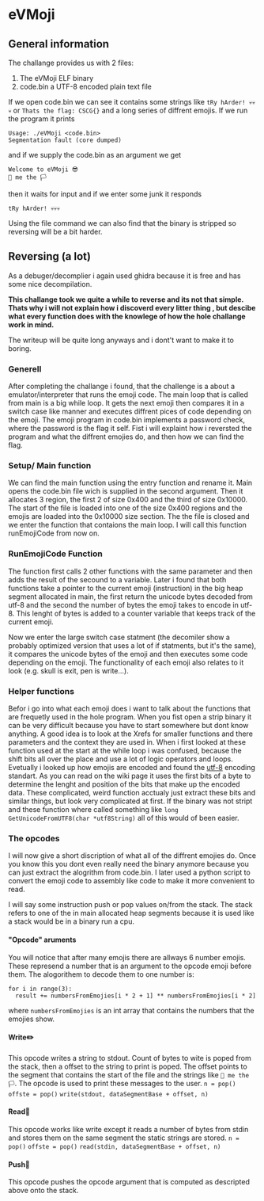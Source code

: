 # eVMoji
## General information

The challange provides us with 2 files:
1. The eVMoji ELF binary
2. code.bin a UTF-8 encoded plain text file

If we open code.bin we can see it contains some strings like `tRy hArder! 💀💀💀` or `Thats the flag: CSCG{}` and a long series of
diffrent emojis. If we run the program it prints
````
Usage: ./eVMoji <code.bin>
Segmentation fault (core dumped)
````
and if we supply the code.bin as an argument we get
````
Welcome to eVMoji 😎
🤝 me the 🏳️
````
then it waits for input and if we enter some junk it responds
````
tRy hArder! 💀💀💀
````
Using the file command we can also find that the binary is stripped so reversing will be a bit harder.

## Reversing (a lot)
As a debuger/decomplier i again used ghidra because it is free and has some nice decompilation.

**This challange took we quite a while to reverse and its not that simple. Thats why i will not explain how i discoverd every litter thing , but descibe what every function does with the knowlege of how the hole challange work in mind.**

The writeup will be quite long anyways and i dont't want to make it to boring.

### Generell
After completing the challange i found, that the challenge is a about a emulator/interpreter that runs the emoji code. The main loop that is called from main is a big while loop. It gets the next emoji then compares it in a switch case like manner and executes diffrent pices of code depending on the emoji. The emoji program in code.bin implements a password check, where the password is the flag it self. Fist i will explaint how i reversted the program and what the diffrent emojies do, and then how we can find the flag.

### Setup/ Main function
We can find the main function using the entry function and rename it. Main opens the code.bin file wich is supplied in the second argument.
Then it allocates 3 region, the first 2 of size 0x400 and the third of size 0x10000. The start of the file is loaded into one of the size 0x400 regions and the emojis are loaded into the 0x10000 size section. The the file is closed and we enter the function that contaions the main loop. I will call this function runEmojiCode from now on.

### RunEmojiCode Function
The function first calls 2 other functions with the same parameter and then adds the result of the secound to a variable. Later i found that both functions take a pointer to the current emoji (instruction) in the big heap segment allocated in main, the first return the unicode bytes decoded from utf-8 and the second the number of bytes the emoji takes to encode in utf-8. This lenght of bytes is added to a counter variable that keeps track of the current emoji.

Now we enter the large switch case statment (the decomiler show a probably optimized version that uses a lot of if statments, but it's the same), it compares the unicode bytes of the emoji and then executes some code depending on the emoji. The functionality of each emoji also relates to it look (e.g. skull is exit, pen is write...).

### Helper functions
Befor i go into what each emoji does i want to talk about the functions that are frequetly used in the hole program. When you fist open a strip binary it can be very difficult because you have to start somewhere but dont know anything. A good idea is to look at the Xrefs for smaller functions and there parameters and the context they are used in. When i first looked at these function used at the start at the while loop i was confused, because the shift bits all over the place and use a lot of logic operators and loops. Evetually i looked up how emojis are encoded and found the [utf-8](https://en.wikipedia.org/wiki/UTF-8) encoding standart. As you can read on the wiki page it uses the first bits of a byte to determine the lenght and position of the bits that make up the encoded data. These complicated, weird function acctualy just extract these bits and similar things, but look very complicated at first. If the binary was not stript and these function where called something like `long GetUnicodeFromUTF8(char *utf8String)` all of this would of been easier.

### The opcodes
I will now give a short discription of what all of the diffrent emojies do. Once you know this you dont even really need the binary anymore because you can just extract the alogrithm from code.bin. I later used a python script to convert the emoji code to assembly like code to make it more convenient to read.

I will say some instruction push or pop values on/from the stack. The stack refers to one of the in main allocated heap segments because it is used like a stack would be in a binary run a cpu.

#### "Opcode" aruments
You will notice that after many emojis there are allways 6 number emojis. These represend a number that is an argument to the opcode emoji before them. The alogorithem to decode them to one number is:
````
for i in range(3):
  result += numbersFromEmojies[i * 2 + 1] ** numbersFromEmojies[i * 2]
````
where `numbersFromEmojies` is an int array that contains the numbers that the emojies show.

#### Write✏️
This opcode writes a string to stdout. Count of bytes to wite is poped from the stack, then a offset to the string to print is poped. The offset points to the segment that contains the start of the file and the strings like `🤝 me the 🏳️`. The opcode is used to print these messages to the user.
`n = pop()`
`offste = pop()`
`write(stdout, dataSegmentBase + offset, n)`

#### Read📖
This opcode works like write except it reads a number of bytes from stdin and stores them on the same segment the static strings are stored.
`n = pop()`
`offste = pop()`
`read(stdin, dataSegmentBase + offset, n)`


#### Push💪
This opcode pushes the opcode argument that is computed as descripted above onto the stack.

